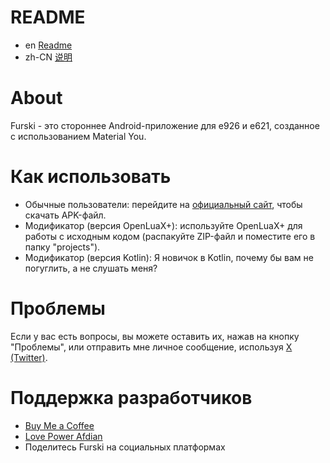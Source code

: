 # README
- en [Readme](https://github.com/SiberiaHusky/Furski/blob/main/README.md)
- zh-CN [说明](README.zh.md)

# About
Furski - это стороннее Android-приложение для e926 и e621, созданное с использованием Material You.

# Как использовать
- Обычные пользователи: перейдите на [официальный сайт](https://pj.hooskai.top/furski/), чтобы скачать APK-файл.
- Модификатор (версия OpenLuaX+): используйте OpenLuaX+ для работы с исходным кодом (распакуйте ZIP-файл и поместите его в папку "projects").
- Модификатор (версия Kotlin): Я новичок в Kotlin, почему бы вам не погуглить, а не слушать меня?

# Проблемы
Если у вас есть вопросы, вы можете оставить их, нажав на кнопку "Проблемы", или отправить мне личное сообщение, используя [X (Twitter)](https://twitter.com/hhusky0314).

# Поддержка разработчиков
- [Buy Me a Coffee](https://buymeacoffee.com/hooskai)
- [Love Power Afdian](https://afdian.net/a/hooskai)
- Поделитесь Furski на социальных платформах
